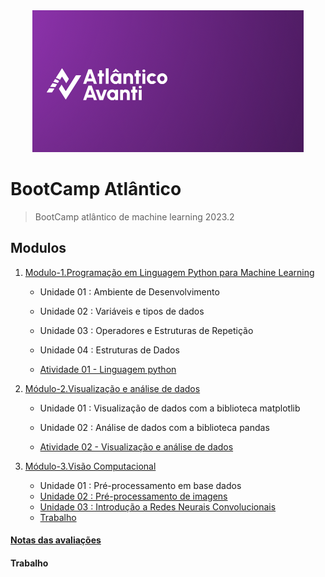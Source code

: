 <div align='center'>
    <img src="Imagens/Atlantico.png">
</div>

# BootCamp Atlântico

> BootCamp atlântico de machine learning 2023.2 

## Modulos

1. [Modulo-1.Programação em Linguagem Python para Machine Learning](/Modulo-1.Programação%20em%20Linguagem%20Python%20para%20Machine%20Learning/)
   
   * Unidade 01 : Ambiente de Desenvolvimento
   
   * Unidade 02 : Variáveis e tipos de dados
   
   * Unidade 03 : Operadores e Estruturas de Repetição
   
   * Unidade 04 : Estruturas de Dados

   * [Atividade 01 - Linguagem python](/Modulo-1.Programação%20em%20Linguagem%20Python%20para%20Machine%20Learning/Atividade/Atividade.ipynb)
2. [Módulo-2.Visualização e análise de dados](/Modulo-2.Visualização%20e%20análise%20de%20dados/)
   
   * Unidade 01 : Visualização de dados com a biblioteca matplotlib

   * Unidade 02 : Análise de dados com a biblioteca pandas

   * [Atividade 02 - Visualização e análise de dados](/Modulo-2.Visualização%20e%20análise%20de%20dados/Atividade/Atividade.ipynb)

3. [Módulo-3.Visão Computacional](/Modulo-3.Visão%20Computacional/)
   * Unidade 01 : Pré-processamento em base dados
   * [Unidade 02 : Pré-processamento de imagens](/Modulo-3.Visão%20Computacional/Unidade02.Pre-processamento%20de%20imagens/)
   * [Unidade 03 : Introdução a Redes Neurais Convolucionais](/Modulo-3.Visão%20Computacional/Unidade03.Introdução%20a%20Redes%20Neurais%20Convolucionais/)
   * [Trabalho](https://github.com/Bootcamp-Atlantico-Machine-Learning)




#### [Notas das avaliações](/Imagens/HistoricoNotas/NotaDasAvaliações.png)

#### Trabalho
